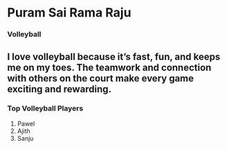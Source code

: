 # Puram Sai Rama Raju 
### Volleyball
I love volleyball because it’s fast, fun, and keeps me on my toes. The **teamwork** and connection with others on the court make every game **exciting** and **rewarding**.
---
### Top Volleyball Players
1. Pawel
2. Ajith
3. Sanju